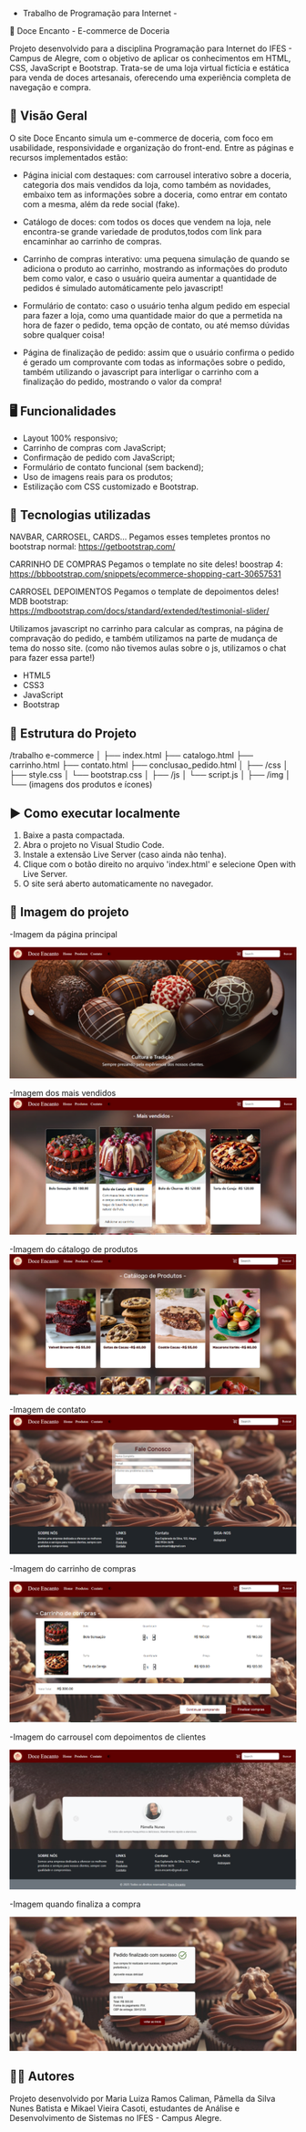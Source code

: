 - Trabalho de Programação para Internet -

🍬 Doce Encanto - E-commerce de Doceria

Projeto desenvolvido para a disciplina Programação para Internet do IFES - Campus de Alegre, com o objetivo de aplicar os conhecimentos em HTML, CSS, JavaScript e Bootstrap.
Trata-se de uma loja virtual fictícia e estática para venda de doces artesanais, oferecendo uma experiência completa de navegação e compra.

## 🧁 Visão Geral

O site Doce Encanto simula um e-commerce de doceria, com foco em usabilidade, responsividade e organização do front-end. Entre as páginas e recursos implementados estão:

- Página inicial com destaques: com carrousel interativo sobre a doceria, categoria dos mais vendidos da loja, como também as novidades, embaixo tem as informações sobre a doceria, como entrar em contato com a mesma, além da rede social (fake).

- Catálogo de doces: com todos os doces que vendem na loja, nele encontra-se grande variedade de produtos,todos com link para encaminhar ao carrinho de compras.

- Carrinho de compras interativo: uma pequena simulação de quando se adiciona o produto ao carrinho, mostrando as informações do produto bem como valor, e caso o usuário queira aumentar a quantidade de pedidos é simulado automáticamente pelo javascript!

- Formulário de contato: caso o usuário tenha algum pedido em especial para fazer a loja, como uma quantidade maior do que a permetida na hora de fazer o pedido, tema opção de contato, ou até memso dúvidas sobre qualquer coisa!

- Página de finalização de pedido: assim que o usuário confirma o pedido é gerado um comprovante com todas as informações sobre o pedido, também utilizando o javascript para interligar o carrinho com a finalização do pedido, mostrando o valor da compra!

## 🖥️ Funcionalidades

- Layout 100% responsivo;
- Carrinho de compras com JavaScript;
- Confirmação de pedido com JavaScript;
- Formulário de contato funcional (sem backend);
- Uso de imagens reais para os produtos;
- Estilização com CSS customizado e Bootstrap.

## 🔧 Tecnologias utilizadas

NAVBAR, CARROSEL, CARDS...
Pegamos esses templetes prontos no
bootstrap normal: https://getbootstrap.com/

CARRINHO DE COMPRAS
Pegamos o template no site deles!
boostrap 4: https://bbbootstrap.com/snippets/ecommerce-shopping-cart-30657531

CARROSEL DEPOIMENTOS
Pegamos o template de depoimentos deles!
MDB bootstrap: https://mdbootstrap.com/docs/standard/extended/testimonial-slider/

Utilizamos javascript no carrinho para calcular as compras, na página de compravação do pedido, e também utilizamos na parte de mudança de tema do nosso site.
(como não tivemos aulas sobre o js, utilizamos o chat para fazer essa parte!)

- HTML5
- CSS3
- JavaScript
- Bootstrap

## 📁 Estrutura do Projeto

/trabalho e-commerce
│
├── index.html
├── catalogo.html
├── carrinho.html
├── contato.html
├── conclusao_pedido.html
│
├── /css
│ ├── style.css
│ └── bootstrap.css
│
├── /js
│ └── script.js
│
├── /img
│ └── (imagens dos produtos e ícones)

## ▶️ Como executar localmente

1. Baixe a pasta compactada.
2. Abra o projeto no Visual Studio Code.
3. Instale a extensão Live Server (caso ainda não tenha).
4. Clique com o botão direito no arquivo 'index.html' e selecione Open with Live Server.
5. O site será aberto automaticamente no navegador.

## 📸 Imagem do projeto

-Imagem da página principal 

![alt text](image-2.png)

-Imagem dos mais vendidos 
![alt text](image-3.png)

-Imagem do cátalogo de produtos
![alt text](image-4.png)

-Imagem de contato  
![alt text](image-5.png)

-Imagem do carrinho de compras 

![alt text](image-6.png)

-Imagem do carrousel com depoimentos de clientes

![alt text](image-7.png)

-Imagem quando finaliza a compra

![alt text](image-9.png)


## 👩‍💻 Autores

Projeto desenvolvido por Maria Luiza Ramos Caliman, Pâmella da Silva Nunes Batista e Mikael Vieira Casoti, estudantes de Análise e Desenvolvimento de Sistemas no IFES - Campus Alegre.

